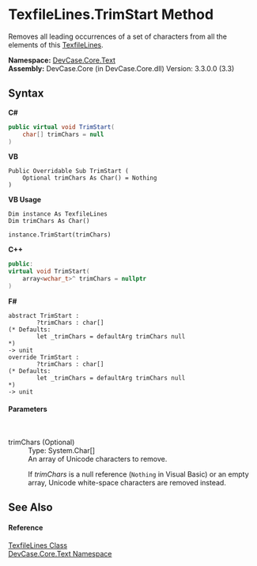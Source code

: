 # TexfileLines.TrimStart Method 
 

Removes all leading occurrences of a set of characters from all the elements of this <a href="T_DevCase_Core_Text_TexfileLines">TexfileLines</a>.

**Namespace:**&nbsp;<a href="N_DevCase_Core_Text">DevCase.Core.Text</a><br />**Assembly:**&nbsp;DevCase.Core (in DevCase.Core.dll) Version: 3.3.0.0 (3.3)

## Syntax

**C#**<br />
``` C#
public virtual void TrimStart(
	char[] trimChars = null
)
```

**VB**<br />
``` VB
Public Overridable Sub TrimStart ( 
	Optional trimChars As Char() = Nothing
)
```

**VB Usage**<br />
``` VB Usage
Dim instance As TexfileLines
Dim trimChars As Char()

instance.TrimStart(trimChars)
```

**C++**<br />
``` C++
public:
virtual void TrimStart(
	array<wchar_t>^ trimChars = nullptr
)
```

**F#**<br />
``` F#
abstract TrimStart : 
        ?trimChars : char[] 
(* Defaults:
        let _trimChars = defaultArg trimChars null
*)
-> unit 
override TrimStart : 
        ?trimChars : char[] 
(* Defaults:
        let _trimChars = defaultArg trimChars null
*)
-> unit 
```


#### Parameters
&nbsp;<dl><dt>trimChars (Optional)</dt><dd>Type: System.Char[]<br />An array of Unicode characters to remove. 

 If *trimChars* is a null reference (`Nothing` in Visual Basic) or an empty array, Unicode white-space characters are removed instead.</dd></dl>

## See Also


#### Reference
<a href="T_DevCase_Core_Text_TexfileLines">TexfileLines Class</a><br /><a href="N_DevCase_Core_Text">DevCase.Core.Text Namespace</a><br />